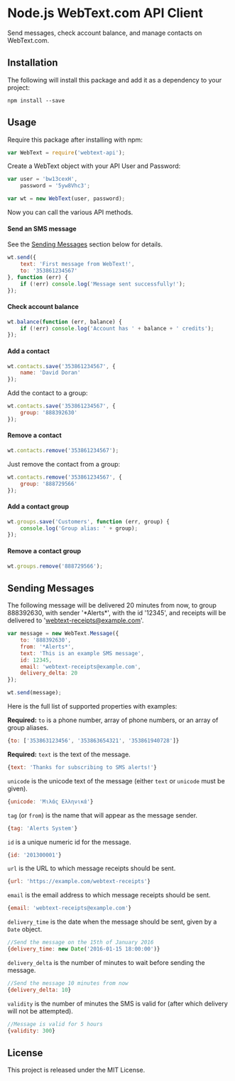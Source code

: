 # Node.js WebText.com API Client

Send messages, check account balance, and manage contacts on WebText.com.

## Installation

The following will install this package and add it as a dependency to your project:

    npm install --save

## Usage

Require this package after installing with npm:

```javascript
var WebText = require('webtext-api');
```

Create a WebText object with your API User and Password:

```javascript
var user = 'bw13cexH',
    password = '5yw8Vhc3';

var wt = new WebText(user, password);
```

Now you can call the various API methods.

#### Send an SMS message

See the [Sending Messages](#sending-messages) section below for details.

```javascript
wt.send({
    text: 'First message from WebText!',
    to: '353861234567'
}, function (err) {
    if (!err) console.log('Message sent successfully!');
});
```

#### Check account balance

```javascript
wt.balance(function (err, balance) {
    if (!err) console.log('Account has ' + balance + ' credits');
});
```

#### Add a contact

```javascript
wt.contacts.save('353861234567', {
    name: 'David Doran'
});
```

Add the contact to a group:

```javascript
wt.contacts.save('353861234567', {
    group: '888392630'
});
```

#### Remove a contact

```javascript
wt.contacts.remove('353861234567');
```

Just remove the contact from a group:

```javascript
wt.contacts.remove('353861234567', {
    group: '888729566'
});
```

#### Add a contact group

```javascript
wt.groups.save('Customers', function (err, group) {
    console.log('Group alias: ' + group);
});
```

#### Remove a contact group

```javascript
wt.groups.remove('888729566');
```

## Sending Messages

The following message will be delivered 20 minutes from now, to group 888392630, with sender '\*Alerts\*', with the id '12345', and receipts will be delivered to 'webtext-receipts@example.com'.

```javascript
var message = new WebText.Message({
    to: '888392630',
    from: '*Alerts*',
    text: 'This is an example SMS message',
    id: 12345,
    email: 'webtext-receipts@example.com',
    delivery_delta: 20
});

wt.send(message);
```

Here is the full list of supported properties with examples:

**Required:** `to` is a phone number, array of phone numbers, or an array of group aliases.
```javascript
{to: ['353863123456', '353863654321', '353861940728']}
```

**Required:** `text` is the text of the message.
```javascript
{text: 'Thanks for subscribing to SMS alerts!'}
```

`unicode` is the unicode text of the message (either `text` or `unicode` must be given).
```javascript
{unicode: 'Μιλάς Ελληνικά'}
```

`tag` (or `from`) is the name that will appear as the message sender.
```javascript
{tag: 'Alerts System'}
```

`id` is a unique numeric id for the message.
```javascript
{id: '201300001'}
```

`url` is the URL to which message receipts should be sent.
```javascript
{url: 'https://example.com/webtext-receipts'}
```

`email` is the email address to which message receipts should be sent.
```javascript
{email: 'webtext-receipts@example.com'}
```

`delivery_time` is the date when the message should be sent, given by a `Date` object.
```javascript
//Send the message on the 15th of January 2016
{delivery_time: new Date('2016-01-15 18:00:00')}
```

`delivery_delta` is the number of minutes to wait before sending the message.
```javascript
//Send the message 10 minutes from now
{delivery_delta: 10}
```

`validity` is the number of minutes the SMS is valid for (after which delivery will not be attempted).
```javascript
//Message is valid for 5 hours
{validity: 300}
```

## License

This project is released under the MIT License.
